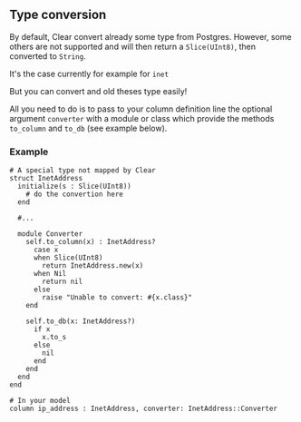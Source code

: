 ## Type conversion

By default, Clear convert already some type from Postgres. However, some others
are not supported and will then return a `Slice(UInt8)`, then converted to `String`.

It's the case currently for example for `inet`

But you can convert and old theses type easily!

All you need to do is to pass to your column definition line the optional argument
`converter` with a module or class which provide the methods `to_column` and `to_db` (see example below).

### Example

```crystal
# A special type not mapped by Clear
struct InetAddress
  initialize(s : Slice(UInt8))
    # do the convertion here
  end

  #...

  module Converter
    self.to_column(x) : InetAddress?
      case x
      when Slice(UInt8)
        return InetAddress.new(x)
      when Nil
        return nil
      else
        raise "Unable to convert: #{x.class}"
    end

    self.to_db(x: InetAddress?)
      if x
        x.to_s
      else
        nil
      end
    end
  end
end

# In your model
column ip_address : InetAddress, converter: InetAddress::Converter

```
